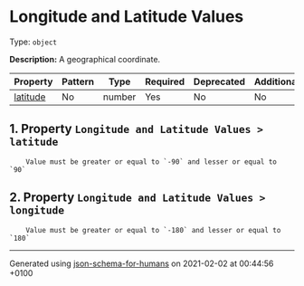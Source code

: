 

# Longitude and Latitude Values

Type: `object`

**Description:** A geographical coordinate.

| Property | Pattern | Type | Required | Deprecated | Additional | Description |
| -------- | ------- | ---- | -------- | ---------- | ---------- | ----------- |
| [latitude](#latitude)|No|number|Yes|No| No||| [longitude](#longitude)|No|number|Yes|No| No||

##  <a name="latitude"></a>1.  Property `Longitude and Latitude Values > latitude`

        Value must be greater or equal to `-90` and lesser or equal to `90`

##  <a name="longitude"></a>2.  Property `Longitude and Latitude Values > longitude`

        Value must be greater or equal to `-180` and lesser or equal to `180`

----------------------------------------------------------------------------------------------------------------------------
Generated using [json-schema-for-humans](https://github.com/coveooss/json-schema-for-humans) on 2021-02-02 at 00:44:56 +0100